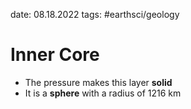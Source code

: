 date: 08.18.2022
tags: #earthsci/geology 
# Inner Core
- The pressure makes this layer **solid**
- It is a **sphere** with a radius of 1216 km
